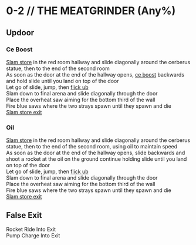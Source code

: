 # 0-2 // THE MEATGRINDER (Any%)
## Updoor
### Ce Boost
[Slam store](/guides/speedrun-tech.md#slam-store) in the red room hallway and slide diagonally around the cerberus statue, then to the end of the second room<br />
As soon as the door at the end of the hallway opens, [ce boost](/guides/speedrun-tech.md#ce-boost-core-eject-boost) backwards and hold slide until you land on top of the door<br />
Let go of slide, jump, then [flick ub](/guides/speedrun-tech.md#flick-ub) <br />
Slam down to final arena and slide diagonally through the door <br />
Place the overheat saw aiming for the bottom third of the wall<br />
Fire blue saws where the two strays spawn until they spawn and die<br />
[Slam store exit](/guides/speedrun-tech.md#flick-ub)<br />
### Oil
[Slam store](/guides/speedrun-tech.md#slam-store) in the red room hallway and slide diagonally around the cerberus statue, then to the end of the second room, using oil to maintain speed<br />
As soon as the door at the end of the hallway opens, slide backwards and shoot a rocket at the oil on the ground continue holding slide until you land on top of the door<br />
Let go of slide, jump, then [flick ub](/guides/speedrun-tech.md#flick-ub) <br />
Slam down to final arena and slide diagonally through the door <br />
Place the overheat saw aiming for the bottom third of the wall<br />
Fire blue saws where the two strays spawn until they spawn and die<br />
[Slam store exit](/guides/speedrun-tech.md#flick-ub)
## False Exit
Rocket Ride Into Exit<br />
Pump Charge Into Exit